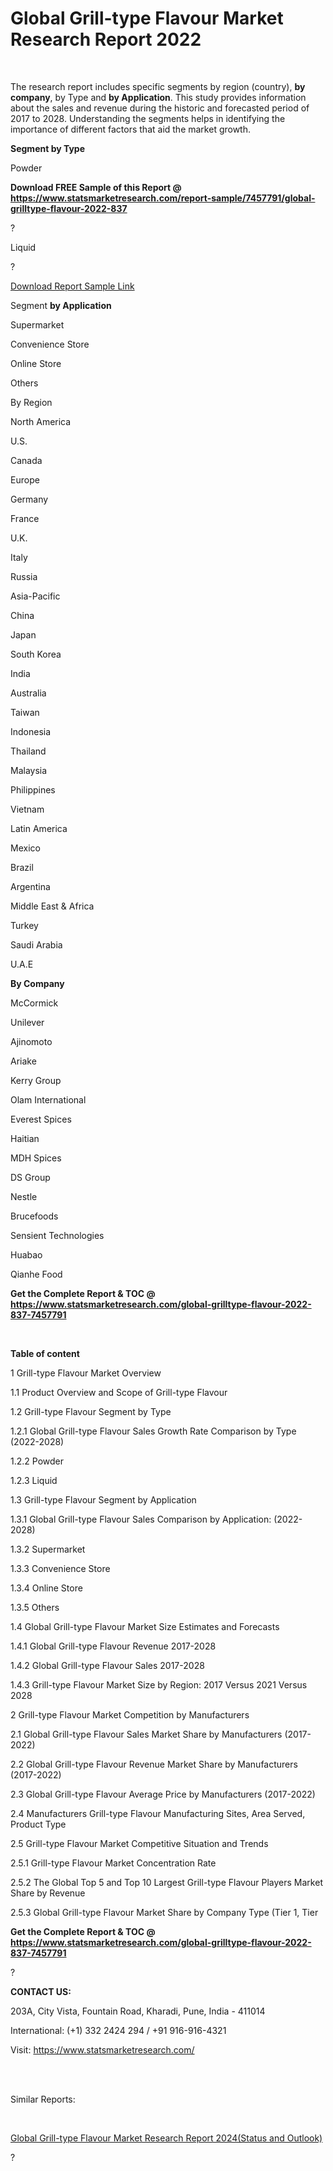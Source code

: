 <h1>Global Grill-type Flavour Market Research Report 2022</h1><br/><p>The research report includes specific segments by region (country), <strong>by company</strong>, by Type and <strong>by Application</strong>. This study provides information about the sales and revenue during the historic and forecasted period of 2017 to 2028. Understanding the segments helps in identifying the importance of different factors that aid the market growth.</p>
 
 
 
 <p><strong>Segment by Type</strong></p>
 
 
 
 <p>Powder</p>
 
 
 
 <div><b>Download FREE Sample of this Report @ <a href="https://www.statsmarketresearch.com/download-free-sample/7457791/global-grilltype-flavour-2022-837">https://www.statsmarketresearch.com/report-sample/7457791/global-grilltype-flavour-2022-837</a></b></div>
 
 
 
 <p>? </p>
 
 
 
 <p>Liquid</p>
 
 
 
 <p>? </p>
 
 
 
 <p><a href="https://www.statsmarketresearch.com/download-free-sample/7457791/global-grilltype-flavour-2022-837">Download Report Sample Link</a></p>
 
 
 
 <p>Segment <strong>by Application</strong></p>
 
 
 
 <p>Supermarket</p>
 
 
 
 <p>Convenience Store</p>
 
 
 
 <p>Online Store</p>
 
 
 
 <p>Others</p>
 
 
 
 <p>By Region</p>
 
 
 
 <p>North America</p>
 
 
 
 <p>U.S.</p>
 
 
 
 <p>Canada</p>
 
 
 
 <p>Europe</p>
 
 
 
 <p>Germany</p>
 
 
 
 <p>France</p>
 
 
 
 <p>U.K.</p>
 
 
 
 <p>Italy</p>
 
 
 
 <p>Russia</p>
 
 
 
 <p>Asia-Pacific</p>
 
 
 
 <p>China</p>
 
 
 
 <p>Japan</p>
 
 
 
 <p>South Korea</p>
 
 
 
 <p>India</p>
 
 
 
 <p>Australia</p>
 
 
 
 <p>Taiwan</p>
 
 
 
 <p>Indonesia</p>
 
 
 
 <p>Thailand</p>
 
 
 
 <p>Malaysia</p>
 
 
 
 <p>Philippines</p>
 
 
 
 <p>Vietnam</p>
 
 
 
 <p>Latin America</p>
 
 
 
 <p>Mexico</p>
 
 
 
 <p>Brazil</p>
 
 
 
 <p>Argentina</p>
 
 
 
 <p>Middle East & Africa</p>
 
 
 
 <p>Turkey</p>
 
 
 
 <p>Saudi Arabia</p>
 
 
 
 <p>U.A.E</p>
 
 
 
 <p><strong>By Company</strong></p>
 
 
 
 <p>McCormick</p>
 
 
 
 <p>Unilever</p>
 
 
 
 <p>Ajinomoto</p>
 
 
 
 <p>Ariake</p>
 
 
 
 <p>Kerry Group</p>
 
 
 
 <p>Olam International</p>
 
 
 
 <p>Everest Spices</p>
 
 
 
 <p>Haitian</p>
 
 
 
 <p>MDH Spices</p>
 
 
 
 <p>DS Group</p>
 
 
 
 <p>Nestle</p>
 
 
 
 <p>Brucefoods</p>
 
 
 
 <p>Sensient Technologies</p>
 
 
 
 <p>Huabao</p>
 
 
 
 <p>Qianhe Food</p>
 
 
 
 <div><b>Get the Complete Report & TOC @ <a href="https://www.statsmarketresearch.com/global-grilltype-flavour-2022-837-7457791">https://www.statsmarketresearch.com/global-grilltype-flavour-2022-837-7457791</a></b></div>
 
 
 
 <p><br />
 
 <b>Table of content</b></p>
 
 
 
 <p>1 Grill-type Flavour Market Overview<br />
 
 1.1 Product Overview and Scope of Grill-type Flavour<br />
 
 1.2 Grill-type Flavour Segment by Type<br />
 
 1.2.1 Global Grill-type Flavour Sales Growth Rate Comparison by Type (2022-2028)<br />
 
 1.2.2 Powder<br />
 
 1.2.3 Liquid<br />
 
 1.3 Grill-type Flavour Segment by Application<br />
 
 1.3.1 Global Grill-type Flavour Sales Comparison by Application: (2022-2028)<br />
 
 1.3.2 Supermarket<br />
 
 1.3.3 Convenience Store<br />
 
 1.3.4 Online Store<br />
 
 1.3.5 Others<br />
 
 1.4 Global Grill-type Flavour Market Size Estimates and Forecasts<br />
 
 1.4.1 Global Grill-type Flavour Revenue 2017-2028<br />
 
 1.4.2 Global Grill-type Flavour Sales 2017-2028<br />
 
 1.4.3 Grill-type Flavour Market Size by Region: 2017 Versus 2021 Versus 2028<br />
 
 2 Grill-type Flavour Market Competition by Manufacturers<br />
 
 2.1 Global Grill-type Flavour Sales Market Share by Manufacturers (2017-2022)<br />
 
 2.2 Global Grill-type Flavour Revenue Market Share by Manufacturers (2017-2022)<br />
 
 2.3 Global Grill-type Flavour Average Price by Manufacturers (2017-2022)<br />
 
 2.4 Manufacturers Grill-type Flavour Manufacturing Sites, Area Served, Product Type<br />
 
 2.5 Grill-type Flavour Market Competitive Situation and Trends<br />
 
 2.5.1 Grill-type Flavour Market Concentration Rate<br />
 
 2.5.2 The Global Top 5 and Top 10 Largest Grill-type Flavour Players Market Share by Revenue<br />
 
 2.5.3 Global Grill-type Flavour Market Share by Company Type (Tier 1, Tier</p>
 
 
 
 <div><b>Get the Complete Report & TOC @ <a href="https://www.statsmarketresearch.com/global-grilltype-flavour-2022-837-7457791">https://www.statsmarketresearch.com/global-grilltype-flavour-2022-837-7457791</a></b></div>
 
 
 
 <p>? </p>
 
 
 
 <p><b>CONTACT US:</b><br />
 
 203A, City Vista, Fountain Road, Kharadi, Pune, India - 411014<br />
 
 International: (+1) 332 2424 294 / +91 916-916-4321<br />
 
 Visit: <a href="https://www.statsmarketresearch.com/">https://www.statsmarketresearch.com/</a><br />
 
 <br />
 
 <br />
 
 Similar Reports:<br />
 
 <br />
 
 <a href="https://www.statsmarketresearch.com/global-grilltype-flavour-2024-90-7993342">Global Grill-type Flavour Market Research Report 2024(Status and Outlook)</a><br />
 
 ? </p>